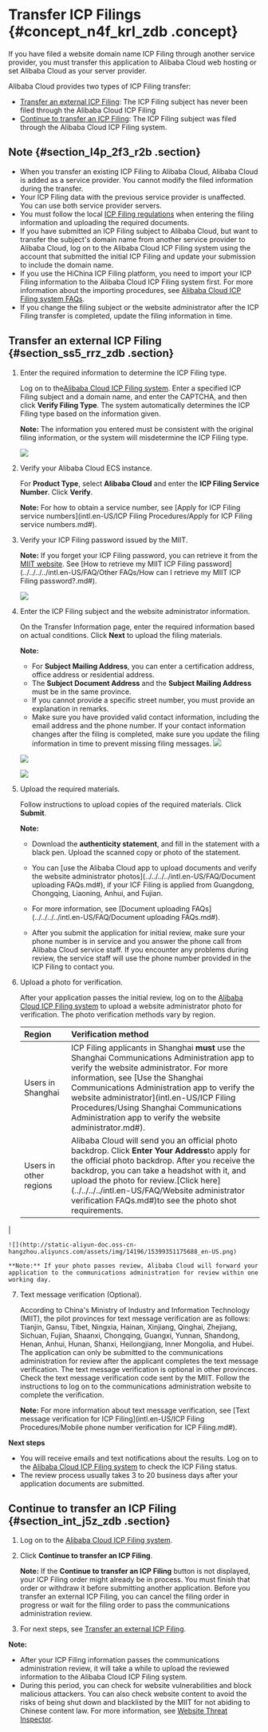 # Transfer ICP Filings {#concept_n4f_krl_zdb .concept}

If you have filed a website domain name ICP Filing through another service provider, you must transfer this application to Alibaba Cloud web hosting or set Alibaba Cloud as your server provider.

Alibaba Cloud provides two types of ICP Filing transfer:

-   [Transfer an external ICP Filing](#section_ss5_rrz_zdb): The ICP Filing subject has never been filed through the Alibaba Cloud ICP Filing
-   [Continue to transfer an ICP Filing](#section_int_j5z_zdb): The ICP Filing subject was filed through the Alibaba Cloud ICP Filing system.

## Note {#section_l4p_2f3_r2b .section}

-   When you transfer an existing ICP Filing to Alibaba Cloud, Alibaba Cloud is added as a service provider. You cannot modify the filed information during the transfer.
-   Your ICP Filing data with the previous service provider is unaffected. You can use both service provider servers.
-   You must follow the local [ICP Filing regulations](https://beian.aliyun.com/#MapDataContainer) when entering the filing information and uploading the required documents.
-   If you have submitted an ICP Filing subject to Alibaba Cloud, but want to transfer the subject's domain name from another service provider to Alibaba Cloud, log on to the Alibaba Cloud ICP Filing system using the account that submitted the initial ICP Filing and update your submission to include the domain name.
-   If you use the HiChina ICP Filing platform, you need to import your ICP Filing information to the Alibaba Cloud ICP Filing system first. For more information about the importing procedures, see [Alibaba Cloud ICP Filing system FAQs](https://help.aliyun.com/document_detail/48581.html).
-   If you change the filing subject or the website administrator after the ICP Filing transfer is completed, update the filing information in time.

## Transfer an external ICP Filing {#section_ss5_rrz_zdb .section}

1.  Enter the required information to determine the ICP Filing type.

    Log on to the[Alibaba Cloud ICP Filing system](https://beian.aliyun.com/order/selfBaIndex.htm). Enter a specified ICP Filing subject and a domain name, and enter the CAPTCHA, and then click **Verify Filing Type**. The system automatically determines the ICP Filing type based on the information given.

    **Note:** The information you entered must be consistent with the original filing information, or the system will misdetermine the ICP Filing type.

    ![](http://static-aliyun-doc.oss-cn-hangzhou.aliyuncs.com/assets/img/14196/15399351165652_en-US.jpg)

2.  Verify your Alibaba Cloud ECS instance.

    For **Product Type**, select **Alibaba Cloud** and enter the **ICP Filing Service Number**. Click **Verify**.

    **Note:** For how to obtain a service number, see [Apply for ICP Filing service numbers](intl.en-US/ICP Filing Procedures/Apply for ICP Filing service numbers.md#).

3.  Verify your ICP Filing password issued by the MIIT.

    **Note:** If you forget your ICP Filing password, you can retrieve it from the [MIIT website](http://www.miitbeian.gov.cn). See [How to retrieve my MIIT ICP Filing password](../../../../intl.en-US/FAQ/Other FAQs/How can I retrieve my MIIT ICP Filing password?.md#).

    ![](http://static-aliyun-doc.oss-cn-hangzhou.aliyuncs.com/assets/img/14198/15399351165751_en-US.jpg)

4.  Enter the ICP Filing subject and the website administrator information.

    On the Transfer Information page, enter the required information based on actual conditions. Click **Next** to upload the filing materials.

    **Note:** 

    -   For **Subject Mailing Address**, you can enter a certification address, office address or residential address.
    -   The **Subject Document Address** and the **Subject Mailing Address** must be in the same province.
    -   If you cannot provide a specific street number, you must provide an explanation in remarks.
    -   Make sure you have provided valid contact information, including the email address and the phone number. If your contact information changes after the filing is completed, make sure you update the filing information in time to prevent missing filing messages.
    ![](http://static-aliyun-doc.oss-cn-hangzhou.aliyuncs.com/assets/img/14198/15399351166178_en-US.png)

    ![](http://static-aliyun-doc.oss-cn-hangzhou.aliyuncs.com/assets/img/14198/15399351176179_en-US.png)

    ![](http://static-aliyun-doc.oss-cn-hangzhou.aliyuncs.com/assets/img/14198/15399351176180_en-US.png)

5.  Upload the required materials.

    Follow instructions to upload copies of the required materials. Click **Submit**.

    **Note:** 

    -   Download the **authenticity statement**, and fill in the statement with a black pen. Upload the scanned copy or photo of the statement.
    -   You can [use the Alibaba Cloud app to upload documents and verify the website administrator photos](../../../../intl.en-US/FAQ/Document uploading FAQs.md#), if your ICF Filing is applied from Guangdong, Chongqing, Liaoning, Anhui, and Fujian.

    -   For more information, see [Document uploading FAQs](../../../../intl.en-US/FAQ/Document uploading FAQs.md#).
    -   After you submit the application for initial review, make sure your phone number is in service and you answer the phone call from Alibaba Cloud service staff. If you encounter any problems during review, the service staff will use the phone number provided in the ICP Filing to contact you.
6.  Upload a photo for verification.

    After your application passes the initial review, log on to the [Alibaba Cloud ICP Filing system](https://beian.aliyun.com/order/selfBaIndex.htm) to upload a website administrator photo for verification. The photo verification methods vary by region.

    |Region|Verification method|
    |:-----|:------------------|
    |Users in Shanghai|ICP Filing applicants in Shanghai **must** use the Shanghai Communications Administration app to verify the website administrator. For more information, see [Use the Shanghai Communications Administration app to verify the website administrator](intl.en-US/ICP Filing Procedures/Using Shanghai Communications Administration app to verify the website administrator.md#).|
    |Users in other regions|Alibaba Cloud will send you an official photo backdrop. Click **Enter Your Address**to apply for the official photo backdrop. After you receive the backdrop, you can take a headshot with it, and upload the photo for review.[Click here](../../../../intl.en-US/FAQ/Website administrator verification FAQs.md#)to see the photo shot requirements.

|

    ![](http://static-aliyun-doc.oss-cn-hangzhou.aliyuncs.com/assets/img/14196/15399351175688_en-US.png)

    **Note:** If your photo passes review, Alibaba Cloud will forward your application to the communications administration for review within one working day.

7.  Text message verification \(Optional\).

    According to China's Ministry of Industry and Information Technology \(MIIT\), the pilot provinces for text message verification are as follows: Tianjin, Gansu, Tibet, Ningxia, Hainan, Xinjiang, Qinghai, Zhejiang, Sichuan, Fujian, Shaanxi, Chongqing, Guangxi, Yunnan, Shandong, Henan, Anhui, Hunan, Shanxi, Heilongjiang, Inner Mongolia, and Hubei. The application can only be submitted to the communications administration for review after the applicant completes the text message verification. The text message verification is optional in other provinces. Check the text message verification code sent by the MIIT. Follow the instructions to log on to the communications administration website to complete the verification.

    **Note:** For more information about text message verification, see [Text message verification for ICP Filing](intl.en-US/ICP Filing Procedures/Mobile phone number verification for ICP Filing.md#).


**Next steps**

-   You will receive emails and text notifications about the results. Log on to the [Alibaba Cloud ICP Filing system](https://beian.aliyun.com/order/index) to check the ICP Filing status.
-   The review process usually takes 3 to 20 business days after your application documents are submitted.

## Continue to transfer an ICP Filing {#section_int_j5z_zdb .section}

1.  Log on to the [Alibaba Cloud ICP Filing system](https://beian.aliyun.com/order/).
2.  Click **Continue to transfer an ICP Filing**.

    **Note:** If the **Continue to transfer an ICP Filing** button is not displayed, your ICP Filing order might already be in process. You must finish that order or withdraw it before submitting another application. Before you transfer an external ICP Filing, you can cancel the filing order in progress or wait for the filing order to pass the communications administration review.

3.  For next steps, see [Transfer an external ICP Filing](#section_ss5_rrz_zdb).

**Note:** 

-   After your ICP Filing information passes the communications administration review, it will take a while to upload the reviewed information to the Alibaba Cloud ICP Filing system.
-   During this period, you can check for website vulnerabilities and block malicious attackers. You can also check website content to avoid the risks of being shut down and blacklisted by the MIIT for not abiding to Chinese content law. For more information, see [Website Threat Inspector](https://www.alibabacloud.com/product/avds).

